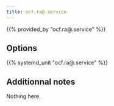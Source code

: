 ```yaml
---
title: ocf.ra@.service
---
```


{{% provided_by "ocf.ra@.service" %}}

## Options

{{% systemd_unit "ocf.ra@.service" %}}

## Additionnal notes

Nothing here.